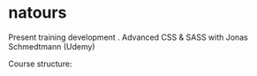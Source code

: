 # natours
Present training development . Advanced CSS &amp; SASS with Jonas Schmedtmann (Udemy)

Course structure: 

